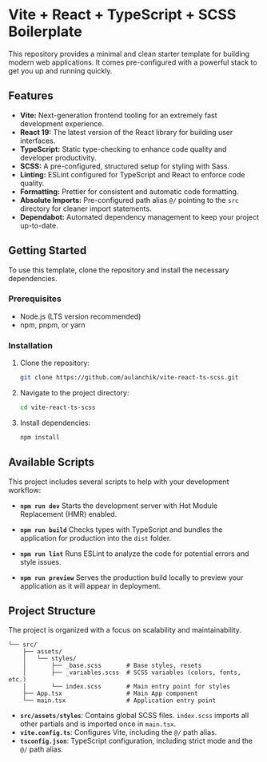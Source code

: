 # Vite + React + TypeScript + SCSS Boilerplate

This repository provides a minimal and clean starter template for building modern web applications. It comes pre-configured with a powerful stack to get you up and running quickly.

## Features

-   **Vite:** Next-generation frontend tooling for an extremely fast development experience.
-   **React 19:** The latest version of the React library for building user interfaces.
-   **TypeScript:** Static type-checking to enhance code quality and developer productivity.
-   **SCSS:** A pre-configured, structured setup for styling with Sass.
-   **Linting:** ESLint configured for TypeScript and React to enforce code quality.
-   **Formatting:** Prettier for consistent and automatic code formatting.
-   **Absolute Imports:** Pre-configured path alias `@/` pointing to the `src` directory for cleaner import statements.
-   **Dependabot:** Automated dependency management to keep your project up-to-date.

## Getting Started

To use this template, clone the repository and install the necessary dependencies.

### Prerequisites

-   Node.js (LTS version recommended)
-   npm, pnpm, or yarn

### Installation

1.  Clone the repository:
    ```bash
    git clone https://github.com/aulanchik/vite-react-ts-scss.git
    ```

2.  Navigate to the project directory:
    ```bash
    cd vite-react-ts-scss
    ```

3.  Install dependencies:
    ```bash
    npm install
    ```

## Available Scripts

This project includes several scripts to help with your development workflow:

-   **`npm run dev`**
    Starts the development server with Hot Module Replacement (HMR) enabled.

-   **`npm run build`**
    Checks types with TypeScript and bundles the application for production into the `dist` folder.

-   **`npm run lint`**
    Runs ESLint to analyze the code for potential errors and style issues.

-   **`npm run preview`**
    Serves the production build locally to preview your application as it will appear in deployment.

## Project Structure

The project is organized with a focus on scalability and maintainability.

```
└── src/
    ├── assets/
    │   └── styles/
    │       ├── _base.scss       # Base styles, resets
    │       ├── _variables.scss  # SCSS variables (colors, fonts, etc.)
    │       └── index.scss       # Main entry point for styles
    ├── App.tsx                  # Main App component
    └── main.tsx                 # Application entry point
```

-   **`src/assets/styles`**: Contains global SCSS files. `index.scss` imports all other partials and is imported once in `main.tsx`.
-   **`vite.config.ts`**: Configures Vite, including the `@/` path alias.
-   **`tsconfig.json`**: TypeScript configuration, including strict mode and the `@/` path alias.
